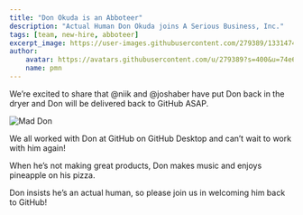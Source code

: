 ```yaml
---
title: "Don Okuda is an Abboteer"
description: "Actual Human Don Okuda joins A Serious Business, Inc."
tags: [team, new-hire, abboteer]
excerpt_image: https://user-images.githubusercontent.com/279389/133147424-0cfa12fd-12d3-4e71-9ab8-97e58a041901.jpg
author:
    avatar: https://avatars.githubusercontent.com/u/279389?s=400&u=74e6e598a2bf9d9889fbb771c542c508bf270e36
    name: pmn
---
```


We’re excited to share that @niik and @joshaber have put Don back in the dryer and Don will be delivered back to GitHub ASAP.

![Mad Don](https://user-images.githubusercontent.com/13760/133258348-41e83378-fb4d-4e3c-9ec3-4167a25b0522.png)

We all worked with Don at GitHub on GitHub Desktop and can’t wait to work with him again!

When he’s not making great products, Don makes music and enjoys pineapple on his pizza.

Don insists he’s an actual human, so please join us in welcoming him back to GitHub!
